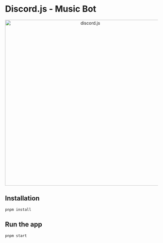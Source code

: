 # Discord.js - Music Bot

<p align="center">
  <a href="https://discord.js.org">
   <img src="https://discord.js.org/static/logo.svg" width="546" alt="discord.js">
  </a>
</p>

## Installation

```
pnpm install
```

## Run the app

```
pnpm start
```
